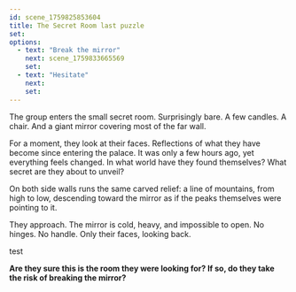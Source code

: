 ```yaml
---
id: scene_1759825853604
title: The Secret Room last puzzle
set:
options:
  - text: "Break the mirror"
    next: scene_1759833665569
    set:
  - text: "Hesitate"
    next: 
    set:
---
```


The group enters the small secret room. Surprisingly bare. A few candles. A chair. And a giant mirror covering most of the far wall.

For a moment, they look at their faces.
Reflections of what they have become since entering the palace.
It was only a few hours ago, yet everything feels changed.
In what world have they found themselves?
What secret are they about to unveil?

On both side walls runs the same carved relief:
a line of mountains, from high to low,
descending toward the mirror
as if the peaks themselves were pointing to it.

They approach.
The mirror is cold, heavy, and impossible to open.
No hinges. No handle. Only their faces, looking back.

test

**Are they sure this is the room they were looking for?
If so, do they take the risk of breaking the mirror?**